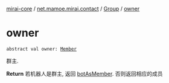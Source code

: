 [mirai-core](../../index.md) / [net.mamoe.mirai.contact](../index.md) / [Group](index.md) / [owner](./owner.md)

# owner

`abstract val owner: `[`Member`](../-member/index.md)

群主.

**Return**
若机器人是群主, 返回 [botAsMember](bot-as-member.md). 否则返回相应的成员


